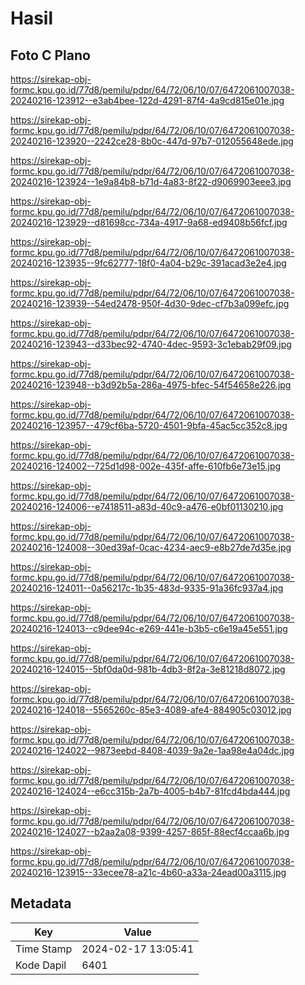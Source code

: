 # Hasil

## Foto C Plano

https://sirekap-obj-formc.kpu.go.id/77d8/pemilu/pdpr/64/72/06/10/07/6472061007038-20240216-123912--e3ab4bee-122d-4291-87f4-4a9cd815e01e.jpg

https://sirekap-obj-formc.kpu.go.id/77d8/pemilu/pdpr/64/72/06/10/07/6472061007038-20240216-123920--2242ce28-8b0c-447d-97b7-012055648ede.jpg

https://sirekap-obj-formc.kpu.go.id/77d8/pemilu/pdpr/64/72/06/10/07/6472061007038-20240216-123924--1e9a84b8-b71d-4a83-8f22-d9069903eee3.jpg

https://sirekap-obj-formc.kpu.go.id/77d8/pemilu/pdpr/64/72/06/10/07/6472061007038-20240216-123929--d81698cc-734a-4917-9a68-ed9408b56fcf.jpg

https://sirekap-obj-formc.kpu.go.id/77d8/pemilu/pdpr/64/72/06/10/07/6472061007038-20240216-123935--9fc62777-18f0-4a04-b29c-391acad3e2e4.jpg

https://sirekap-obj-formc.kpu.go.id/77d8/pemilu/pdpr/64/72/06/10/07/6472061007038-20240216-123939--54ed2478-950f-4d30-9dec-cf7b3a099efc.jpg

https://sirekap-obj-formc.kpu.go.id/77d8/pemilu/pdpr/64/72/06/10/07/6472061007038-20240216-123943--d33bec92-4740-4dec-9593-3c1ebab29f09.jpg

https://sirekap-obj-formc.kpu.go.id/77d8/pemilu/pdpr/64/72/06/10/07/6472061007038-20240216-123948--b3d92b5a-286a-4975-bfec-54f54658e226.jpg

https://sirekap-obj-formc.kpu.go.id/77d8/pemilu/pdpr/64/72/06/10/07/6472061007038-20240216-123957--479cf6ba-5720-4501-9bfa-45ac5cc352c8.jpg

https://sirekap-obj-formc.kpu.go.id/77d8/pemilu/pdpr/64/72/06/10/07/6472061007038-20240216-124002--725d1d98-002e-435f-affe-610fb6e73e15.jpg

https://sirekap-obj-formc.kpu.go.id/77d8/pemilu/pdpr/64/72/06/10/07/6472061007038-20240216-124006--e7418511-a83d-40c9-a476-e0bf01130210.jpg

https://sirekap-obj-formc.kpu.go.id/77d8/pemilu/pdpr/64/72/06/10/07/6472061007038-20240216-124008--30ed39af-0cac-4234-aec9-e8b27de7d35e.jpg

https://sirekap-obj-formc.kpu.go.id/77d8/pemilu/pdpr/64/72/06/10/07/6472061007038-20240216-124011--0a56217c-1b35-483d-9335-91a36fc937a4.jpg

https://sirekap-obj-formc.kpu.go.id/77d8/pemilu/pdpr/64/72/06/10/07/6472061007038-20240216-124013--c9dee94c-e269-441e-b3b5-c6e19a45e551.jpg

https://sirekap-obj-formc.kpu.go.id/77d8/pemilu/pdpr/64/72/06/10/07/6472061007038-20240216-124015--5bf0da0d-981b-4db3-8f2a-3e81218d8072.jpg

https://sirekap-obj-formc.kpu.go.id/77d8/pemilu/pdpr/64/72/06/10/07/6472061007038-20240216-124018--5565260c-85e3-4089-afe4-884905c03012.jpg

https://sirekap-obj-formc.kpu.go.id/77d8/pemilu/pdpr/64/72/06/10/07/6472061007038-20240216-124022--9873eebd-8408-4039-9a2e-1aa98e4a04dc.jpg

https://sirekap-obj-formc.kpu.go.id/77d8/pemilu/pdpr/64/72/06/10/07/6472061007038-20240216-124024--e6cc315b-2a7b-4005-b4b7-81fcd4bda444.jpg

https://sirekap-obj-formc.kpu.go.id/77d8/pemilu/pdpr/64/72/06/10/07/6472061007038-20240216-124027--b2aa2a08-9399-4257-865f-88ecf4ccaa6b.jpg

https://sirekap-obj-formc.kpu.go.id/77d8/pemilu/pdpr/64/72/06/10/07/6472061007038-20240216-123915--33ecee78-a21c-4b60-a33a-24ead00a3115.jpg


## Metadata

| Key        | Value               |
| ---------- | ------------------- |
| Time Stamp | 2024-02-17 13:05:41 |
| Kode Dapil | 6401                |



